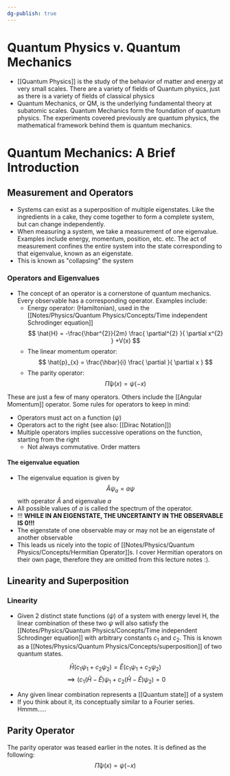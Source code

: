 ```yaml
---
dg-publish: true
---
```

# Quantum Physics v. Quantum Mechanics 

- [[Quantum Physics]] is the study of the behavior of matter and energy at very small scales. There are a variety of fields of Quantum physics, just as there is a variety of fields of classical physics 
- Quantum Mechanics, or QM, is the underlying fundamental theory at subatomic scales. Quantum Mechanics form the foundation of quantum physics. The experiments covered previously are quantum physics, the mathematical framework behind them is quantum mechanics. 

# Quantum Mechanics: A Brief Introduction

## Measurement and Operators
- Systems can exist as a superposition of multiple eigenstates. Like the ingredients in a cake, they come together to form a complete system, but can change independently. 
- When measuring a system, we take a measurement of one eigenvalue. Examples include energy, momentum, position, etc. etc. The act of measurement confines the entire system into the state corresponding to that eigenvalue, known as an eigenstate. 
- This is known as "collapsing" the system 

### Operators and Eigenvalues

- The concept of an operator is a cornerstone of quantum mechanics. Every observable has a corresponding operator. Examples include: 
	- Energy operator: (Hamiltonian), used in the [[Notes/Physics/Quantum Physics/Concepts/Time independent Schrodinger equation]]
	$$
    \hat{H} = -\frac{\hbar^{2}}{2m} \frac{ \partial^{2}  }{ \partial x^{2} } +V(x)
    $$
    - The linear momentum operator: 
    $$
    \hat{p}_{x} = \frac{\hbar}{i} \frac{ \partial  }{ \partial x } 
    $$
    - The parity operator: 
    $$
    \hat{\Pi} \psi(x) = \psi(-x)
    $$

These are just a few of many operators. Others include the [[Angular Momentum]] operator. 
Some rules for operators to keep in mind: 
- Operators must act on a function $(\psi)$
- Operators act to the right (see also: [[Dirac Notation]])
- Multiple operators implies successive operations on the function, starting from the right
	- Not always commutative. Order matters

#### The eigenvalue equation
- The eigenvalue equation is given by 
$$
\hat{A}\psi_{a} =a\psi
$$
	with operator $\hat{A}$ and eigenvalue $a$
- All possible values of $a$ is called the spectrum of the operator. 
- !!! **WHILE IN AN EIGENSTATE, THE UNCERTAINTY IN THE OBSERVABLE IS 0!!!**
- The eigenstate of one observable may or may not be an eigenstate of another observable
- This leads us nicely into the topic of [[Notes/Physics/Quantum Physics/Concepts/Hermitian Operator]]s. I cover Hermitian operators on their own page, therefore they are omitted from this lecture notes :). 

## Linearity and Superposition
### Linearity

- Given 2 distinct state functions $(\psi)$ of a system with energy level H, the linear combination of these two $\psi$ will also satisfy the [[Notes/Physics/Quantum Physics/Concepts/Time independent Schrodinger equation]] with arbitrary constants $c_{1}$ and $c_{2}$. This is known as a [[Notes/Physics/Quantum Physics/Concepts/superposition]] of two quantum states. 

$$
\hat{H}(c_{1}\psi_{1} + c_{2}\psi_{2} ) = \hat{E}(c_{1}\psi_{1} + c_{2}\psi_{2} )
$$
$$
\implies (c_{1}(\hat{H}-\hat{E})\psi_{1} + c_{2}(\hat{H}-\hat{E})\psi_{2})=0
$$
- Any given linear combination represents a [[Quantum state]] of a system
- If you think about it, its conceptually similar to a Fourier series. Hmmm.....


## Parity Operator
The parity operator was teased earlier in the notes. It is defined as the following: 
$$
\hat{\Pi} \psi(x) = \psi(-x)
$$



